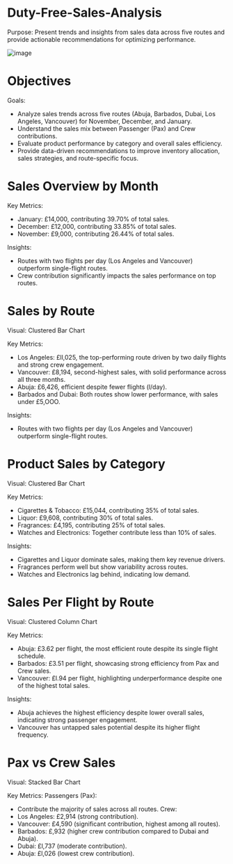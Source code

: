 # Duty-Free-Sales-Analysis

Purpose: Present trends and insights from sales data across five routes and provide actionable recommendations for optimizing performance.

![image](https://github.com/user-attachments/assets/a16cf97f-f262-44cb-a6f7-1d05ee344d58)


# Objectives
Goals:
- Analyze sales trends across five routes (Abuja, Barbados,
Dubai, Los Angeles, Vancouver) for November, December,
and January.
- Understand the sales mix between Passenger (Pax) and Crew
contributions.
- Evaluate product performance by category and overall sales
efficiency.
- Provide data-driven recommendations to improve inventory
allocation, sales strategies, and route-specific focus.

# Sales Overview by Month
Key Metrics:
- January: £14,000, contributing 39.70% of total sales.
- December: £12,000, contributing 33.85% of total sales.
- November: £9,000, contributing 26.44% of total sales.
  
Insights:
- Routes with two flights per day (Los Angeles and
Vancouver) outperform single-flight routes.
- Crew contribution significantly impacts the sales
performance on top routes.

# Sales by Route
Visual: Clustered Bar Chart

Key Metrics:
- Los Angeles: £ll,025, the top-performing route driven by two
daily flights and strong crew engagement.
- Vancouver: £8,194, second-highest sales, with solid performance
across all three months.
- Abuja: £6,426, efficient despite fewer flights (l/day).
- Barbados and Dubai: Both routes show lower performance, with
sales under £5,OOO.

Insights:
- Routes with two flights per day (Los Angeles and Vancouver) outperform single-flight routes.

# Product Sales by Category
Visual: Clustered Bar Chart

Key Metrics:
- Cigarettes & Tobacco: £15,044, contributing 35% of total sales.
- Liquor: £9,608, contributing 30% of total sales.
- Fragrances: £4,195, contributing 25% of total sales.
- Watches and Electronics: Together contribute less than 10% of sales.
  
Insights:
- Cigarettes and Liquor dominate sales, making them key revenue drivers.
- Fragrances perform well but show variability across routes.
- Watches and Electronics lag behind, indicating low demand.

# Sales Per Flight by Route
Visual: Clustered Column Chart

Key Metrics:
- Abuja: £3.62 per flight, the most efficient route despite its single flight schedule.
- Barbados: £3.51 per flight, showcasing strong efficiency from Pax and Crew sales.
- Vancouver: £l.94 per flight, highlighting underperformance despite one of the highest total sales.

Insights:
- Abuja achieves the highest efficiency despite lower overall sales, indicating strong passenger engagement.
- Vancouver has untapped sales potential despite its higher flight frequency.


# Pax vs Crew Sales
Visual: Stacked Bar Chart

Key Metrics:
Passengers (Pax):
- Contribute the majority of sales across all routes.
Crew:
- Los Angeles: £2,914 (strong contribution).
- Vancouver: £4,590 (significant contribution, highest among all routes).
- Barbados: £,932 (higher crew contribution compared to Dubai and Abuja).
- Dubai: £l,737 (moderate contribution).
- Abuja: £l,026 (lowest crew contribution).
